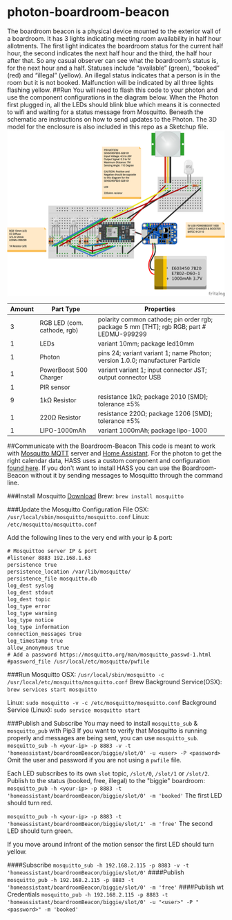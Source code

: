 # photon-boardroom-beacon
The boardroom beacon is a physical device mounted to the exterior wall of a boardroom. It has 3 lights indicating meeting room availability in half hour allotments. The first light indicates the boardroom status for the current half hour, the second indicates the next half hour and the third, the half hour after that. So any casual observer can see what the boardroom’s status is, for the next hour and a half. Statuses include “available” (green), “booked” (red) and “illegal” (yellow). An illegal status indicates that a person is in the room but it is not booked. Malfunction will be indicated by all three lights flashing yellow.
##Run
You will need to flash this code to your photon and use the component configurations in the diagram below. When the Photon first plugged in, all the LEDs should blink blue which means it is connected to wifi and waiting for a status message from Mosquitto. Beneath the schematic are instructions on how to send updates to the Photon. The 3D model for the enclosure is also included in this repo as a Sketchup file.
![Fritzing](/photon-boardroom-beacon_bb.png)
<table>
  <thead>
	<tr>
    <th>Amount</th>
    <th>Part Type</th>
    <th>Properties</th>
    </tr>
  </thead>
  <tbody>
<tr>
    <td>3</td>
    <td>RGB LED (com. cathode, rgb)</td>
    <td class="props">polarity common cathode; pin order rgb; package 5 mm [THT]; rgb RGB; part # LEDMU-999299</td>
</tr><tr>
    <td>1</td>
    <td>LEDs</td>
    <td class="props">variant 10mm; package led10mm</td>
</tr><tr>
    <td>1</td>
    <td>Photon</td>
    <td class="props">pins 24; variant variant 1; name Photon; version 1.0.0; manufacturer Particle</td>
</tr><tr>
    <td>1</td>
    <td>PowerBoost 500 Charger</td>
    <td class="props">variant variant 1; input connector JST; output connector USB</td>
</tr><tr>
    <td>1</td>
    <td>PIR sensor</td>
    <td class="props"></td>
</tr><tr>
    <td>9</td>
    <td>1kΩ Resistor</td>
    <td class="props">resistance 1kΩ; package 2010 [SMD]; tolerance ±5%</td>
</tr><tr>
    <td>1</td>
    <td>220Ω Resistor</td>
    <td class="props">resistance 220Ω; package 1206 [SMD]; tolerance ±5%</td>
</tr><tr>
    <td>1</td>
    <td>LIPO-1000mAh</td>
    <td class="props">variant 1000mAh; package lipo-1000</td>
</tr>
  </tbody>
</table>

##Communicate with the Boardroom-Beacon
This code is meant to work with [Mosquitto MQTT](https://mosquitto.org/) server and [Home Assistant](https://home-assistant.io/). For the photon to get the right calendar data, HASS uses a custom component and configuration [found here](https://github.com/Jam3/.homeassistant). If you don't want to install HASS you can use the Boardroom-Beacon without it by sending messages to Mosquitto through the command line.

###Install Mosquitto
[Download](https://mosquitto.org/download/)
Brew: `brew install mosquitto`

###Update the Mosquitto Configuration File
OSX: `/usr/local/sbin/mosquitto/mosquitto.conf`
Linux: `/etc/mosquitto/mosquitto.conf`

Add the following lines to the very end with your ip & port:
```
# Mosquittoo server IP & port
#listener 8883 192.168.1.63
persistence true
persistence_location /var/lib/mosquitto/
persistence_file mosquitto.db
log_dest syslog
log_dest stdout
log_dest topic
log_type error
log_type warning
log_type notice
log_type information
connection_messages true
log_timestamp true
allow_anonymous true
# Add a password https://mosquitto.org/man/mosquitto_passwd-1.html
#password_file /usr/local/etc/mosquitto/pwfile
```
###Run Mosquitto
OSX:
`/usr/local/sbin/mosquitto -c /usr/local/etc/mosquitto/mosquitto.conf`
Brew Background Service(OSX):
`brew services start mosquitto`

Linux:
`sudo mosquitto -v -c /etc/mosquitto/mosquitto.conf`
Background Service (Linux):
`sudo service mosquitto start`

###Publish and Subscribe
You may need to install `mosquitto_sub` & `mosquitto_pub` with Pip3
If you want to verify that Mosquitto is running properly and messages are being sent, you can use `mosquitto_sub`.
`mosquitto_sub -h <your-ip> -p 8883 -v -t 'homeassistant/boardroomBeacon/biggie/slot/0' -u <user> -P <password>`
Omit the user and password if you are not using a `pwfile` file.

Each LED subscribes to its own `slot` topic, `/slot/0`, `/slot/1` or `/slot/2`.
Publish to the status (booked, free, illegal) to the "biggie" boardroom: 
`mosquitto_pub -h <your-ip> -p 8883 -t 'homeassistant/boardroomBeacon/biggie/slot/0' -m 'booked'`
The first LED should turn red.

`mosquitto_pub -h <your-ip> -p 8883 -t 'homeassistant/boardroomBeacon/biggie/slot/1' -m 'free'`
The second LED should turn green.

If you move around infront of the motion sensor the first LED should turn yellow.


####Subscribe
`mosquitto_sub -h 192.168.2.115 -p 8883 -v -t 'homeassistant/boardroomBeacon/biggie/slot/0'`
####Publish
`mosquitto_pub -h 192.168.2.115 -p 8883 -t 'homeassistant/boardroomBeacon/biggie/slot/0' -m 'free'`
####Publish wt Credentials
`mosquitto_pub -h 192.168.2.115 -p 8883 -t 'homeassistant/boardroomBeacon/biggie/slot/0' -u "<user>" -P "<password>" -m 'booked'`

